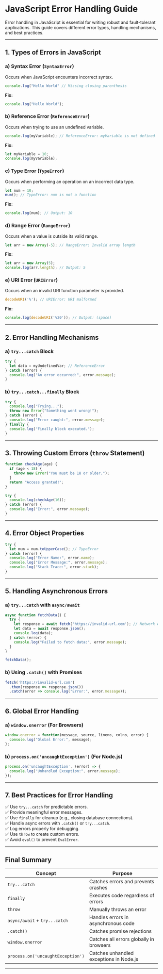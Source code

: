 # JavaScript Error Handling Guide

Error handling in JavaScript is essential for writing robust and fault-tolerant applications. This guide covers different error types, handling mechanisms, and best practices.

---

## **1. Types of Errors in JavaScript**

### **a) Syntax Error (`SyntaxError`)**
Occurs when JavaScript encounters incorrect syntax.
```javascript
console.log("Hello World" // Missing closing parenthesis
```
**Fix:**
```javascript
console.log("Hello World");
```

### **b) Reference Error (`ReferenceError`)**
Occurs when trying to use an undefined variable.
```javascript
console.log(myVariable); // ReferenceError: myVariable is not defined
```
**Fix:**
```javascript
let myVariable = 10;
console.log(myVariable);
```

### **c) Type Error (`TypeError`)**
Occurs when performing an operation on an incorrect data type.
```javascript
let num = 10;
num(); // TypeError: num is not a function
```
**Fix:**
```javascript
console.log(num); // Output: 10
```

### **d) Range Error (`RangeError`)**
Occurs when a value is outside its valid range.
```javascript
let arr = new Array(-5); // RangeError: Invalid array length
```
**Fix:**
```javascript
let arr = new Array(5);
console.log(arr.length); // Output: 5
```

### **e) URI Error (`URIError`)**
Occurs when an invalid URI function parameter is provided.
```javascript
decodeURI('%'); // URIError: URI malformed
```
**Fix:**
```javascript
console.log(decodeURI('%20')); // Output: (space)
```

---

## **2. Error Handling Mechanisms**

### **a) `try...catch` Block**
```javascript
try {
  let data = myUndefinedVar; // ReferenceError
} catch (error) {
  console.log("An error occurred:", error.message);
}
```

### **b) `try...catch...finally` Block**
```javascript
try {
  console.log("Trying...");
  throw new Error("Something went wrong!");
} catch (error) {
  console.log("Error caught:", error.message);
} finally {
  console.log("Finally block executed.");
}
```

---

## **3. Throwing Custom Errors (`throw` Statement)**
```javascript
function checkAge(age) {
  if (age < 18) {
    throw new Error("You must be 18 or older.");
  }
  return "Access granted!";
}

try {
  console.log(checkAge(16));
} catch (error) {
  console.log("Error:", error.message);
}
```

---

## **4. Error Object Properties**
```javascript
try {
  let num = num.toUpperCase(); // TypeError
} catch (error) {
  console.log("Error Name:", error.name);
  console.log("Error Message:", error.message);
  console.log("Stack Trace:", error.stack);
}
```

---

## **5. Handling Asynchronous Errors**

### **a) `try...catch` with `async/await`**
```javascript
async function fetchData() {
  try {
    let response = await fetch('https://invalid-url.com'); // Network error
    let data = await response.json();
    console.log(data);
  } catch (error) {
    console.log("Failed to fetch data:", error.message);
  }
}

fetchData();
```

### **b) Using `.catch()` with Promises**
```javascript
fetch('https://invalid-url.com')
  .then(response => response.json())
  .catch(error => console.log("Error:", error.message));
```

---

## **6. Global Error Handling**

### **a) `window.onerror` (For Browsers)**
```javascript
window.onerror = function(message, source, lineno, colno, error) {
  console.log("Global Error:", message);
};
```

### **b) `process.on('uncaughtException')` (For Node.js)**
```javascript
process.on('uncaughtException', (error) => {
  console.log("Unhandled Exception:", error.message);
});
```

---

## **7. Best Practices for Error Handling**
✅ Use `try...catch` for predictable errors.  
✅ Provide meaningful error messages.  
✅ Use `finally` for cleanup (e.g., closing database connections).  
✅ Handle async errors with `.catch()` or `try...catch`.  
✅ Log errors properly for debugging.  
✅ Use `throw` to create custom errors.  
✅ Avoid `eval()` to prevent `EvalError`.  

---

## **Final Summary**
| Concept | Purpose |
|--------------------|---------|
| `try...catch` | Catches errors and prevents crashes |
| `finally` | Executes code regardless of errors |
| `throw` | Manually throws an error |
| `async/await` + `try...catch` | Handles errors in asynchronous code |
| `.catch()` | Catches promise rejections |
| `window.onerror` | Catches all errors globally in browsers |
| `process.on('uncaughtException')` | Catches unhandled exceptions in Node.js |

---

